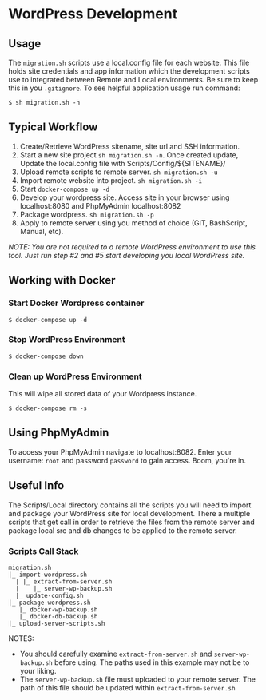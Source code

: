 # WordPress Development

## Usage


The `migration.sh` scripts use a local.config file for each website. This file holds site credentials and app information which the development scripts use to integrated between Remote and Local environments. Be sure to keep this in you `.gitignore`. To see helpful application usage run command:

```
$ sh migration.sh -h
```
## Typical Workflow

1. Create/Retrieve WordPress sitename, site url and SSH information. 
2. Start a new site project `sh migration.sh -n`. Once created update, Update the local.config file with Scripts/Config/${SITENAME}/
3. Upload remote scripts to remote server. `sh migration.sh -u`
4. Import remote website into project. `sh migration.sh -i`
5. Start `docker-compose up -d`
6. Develop your wordpress site. Access site in your browser using localhost:8080 and PhpMyAdmin localhost:8082
7. Package wordpress. `sh migration.sh -p`
8. Apply to remote server using you method of choice (GIT, BashScript, Manual, etc).

*NOTE: You are not required to a remote WordPress environment to use this tool. Just run step #2 and #5 start developing you local WordPress site.*

## Working with Docker 

### Start Docker Wordpress container

```
$ docker-compose up -d
```

### Stop WordPress Environment
```
$ docker-compose down
```

### Clean up WordPress Environment

This will wipe all stored data of your Wordpress instance.

```
$ docker-compose rm -s
```

## Using PhpMyAdmin

To access your PhpMyAdmin navigate to localhost:8082. Enter your username: `root` and password `password` to gain access. Boom, you're in.

## Useful Info

The Scripts/Local directory contains all the scripts you will need to import and package your WordPress site for local development. There a multiple scripts that get call in order to retrieve the files from the remote server and package local src and db changes to be applied to the remote server.

### Scripts Call Stack 

```
migration.sh
|_ import-wordpress.sh          
  | |_ extract-from-server.sh
  |    |_ server-wp-backup.sh
  |_ update-config.sh
|_ package-wordpress.sh
   |_ docker-wp-backup.sh
   |_ docker-db-backup.sh
|_ upload-server-scripts.sh
```

NOTES:
* You should carefully examine `extract-from-server.sh` and `server-wp-backup.sh` before using. The paths used in this example may not be to your liking.
* The `server-wp-backup.sh` file must uploaded to your remote server. The path of this file should be updated within `extract-from-server.sh` 